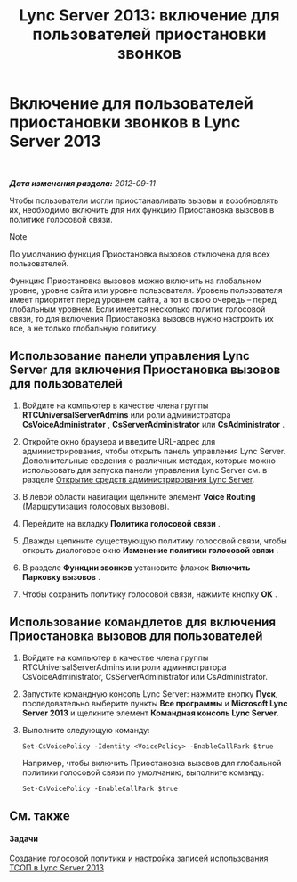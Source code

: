 ﻿---
title: 'Lync Server 2013: включение для пользователей приостановки звонков'
TOCTitle: Включение для пользователей приостановки звонков
ms:assetid: 9430763f-3394-467c-9c6d-426bf761604e
ms:mtpsurl: https://technet.microsoft.com/ru-ru/library/Gg398753(v=OCS.15)
ms:contentKeyID: 49310537
ms.date: 05/19/2016
mtps_version: v=OCS.15
ms.translationtype: HT
---

# Включение для пользователей приостановки звонков в Lync Server 2013

 

_**Дата изменения раздела:** 2012-09-11_

Чтобы пользователи могли приостанавливать вызовы и возобновлять их, необходимо включить для них функцию Приостановка вызовов в политике голосовой связи.

> [!note]  
> По умолчанию функция Приостановка вызовов отключена для всех пользователей.

Функцию Приостановка вызовов можно включить на глобальном уровне, уровне сайта или уровне пользователя. Уровень пользователя имеет приоритет перед уровнем сайта, а тот в свою очередь – перед глобальным уровнем. Если имеется несколько политик голосовой связи, то для включения Приостановка вызовов нужно настроить их все, а не только глобальную политику.

## Использование панели управления Lync Server для включения Приостановка вызовов для пользователей

1.  Войдите на компьютер в качестве члена группы **RTCUniversalServerAdmins** или роли администратора **CsVoiceAdministrator** , **CsServerAdministrator** или **CsAdministrator** .

2.  Откройте окно браузера и введите URL-адрес для администрирования, чтобы открыть панель управления Lync Server. Дополнительные сведения о различных методах, которые можно использовать для запуска панели управления Lync Server см. в разделе [Открытие средств администрирования Lync Server](lync-server-2013-open-lync-server-administrative-tools.md).

3.  В левой области навигации щелкните элемент **Voice Routing** (Маршрутизация голосовых вызовов).

4.  Перейдите на вкладку **Политика голосовой связи** .

5.  Дважды щелкните существующую политику голосовой связи, чтобы открыть диалоговое окно **Изменение политики голосовой связи** .

6.  В разделе **Функции звонков** установите флажок **Включить Парковку вызовов** .

7.  Чтобы сохранить политику голосовой связи, нажмите кнопку **ОК** .

## Использование командлетов для включения Приостановка вызовов для пользователей

1.  Войдите на компьютер в качестве члена группы RTCUniversalServerAdmins или роли администратора CsVoiceAdministrator, CsServerAdministrator или CsAdministrator.

2.  Запустите командную консоль Lync Server: нажмите кнопку **Пуск**, последовательно выберите пункты **Все программы** и **Microsoft Lync Server 2013** и щелкните элемент **Командная консоль Lync Server**.

3.  Выполните следующую команду:
    
        Set-CsVoicePolicy -Identity <VoicePolicy> -EnableCallPark $true
    
    Например, чтобы включить Приостановка вызовов для глобальной политики голосовой связи по умолчанию, выполните команду:
    
        Set-CsVoicePolicy -EnableCallPark $true

## См. также

#### Задачи

[Создание голосовой политики и настройка записей использования ТСОП в Lync Server 2013](lync-server-2013-create-a-voice-policy-and-configure-pstn-usage-records.md)

